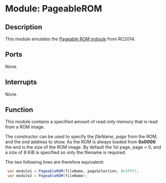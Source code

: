 # Module: PageableROM

## Description
This module emulates the [Pageable ROM mdoule](https://rc2014.co.uk/modules/pageable-rom/) from RC2014.

## Ports
None.

## Interrupts
None.

## Function
This module contains a specified amount of read only memory that is read from a ROM image.

The constructor can be used to specify the _fileName_, _page_ from the ROM, and the _end_ address to show. 
As the ROM is always loaded from **0x0000** the end is the size of the ROM image.  By default the 1st page, page = 0, and a size of 8 KiB is specified so only the filename is required.

The two following lines are therefore equivalent:
``` csharp
 var module1 = PageableROM(fileName, pageSelection, 0x1FFF);
 var module2 = PageableROM(fileName);
```
